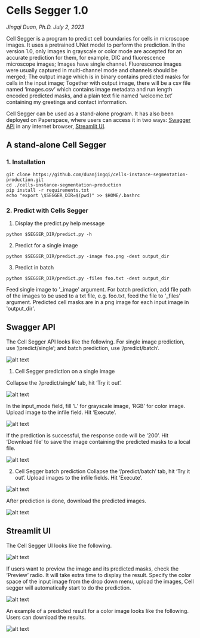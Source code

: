 # Cells Segger 1.0
_Jingqi Duan, Ph.D._
_July 2, 2023_

Cell Segger is a program to predict cell boundaries for cells in microscope images. It uses a pretrained UNet model to perform the prediction. In the version 1.0, only images in grayscale or color mode are accepted for an accurate prediction for them, for example, DIC and fluorescence microscope images; Images have single channel. Fluorescence images were usually captured in multi-channel mode and channels should be merged; The output image which is in binary contains predicted masks for cells in the input image; Together with output image, there will be a csv file named ‘images.csv’ which contains image metadata and run length encoded predicted masks, and a plain text file named ‘welcome.txt’ containing my greetings and contact information. 

Cell Segger can be used as a stand-alone program. It has also been deployed on Paperspace, where users can access it in two ways: [Swagger API](http://64.62.255.225:8000/docs) in any internet browser, [Streamlit UI](http://64.62.255.225:8501).

## A stand-alone Cell Segger

### 1. Installation

```console
git clone https://github.com/duanjingqi/cells-instance-segmentation-production.git
cd ./cells-instance-segmentation-production
pip install -r requirements.txt
echo "export \$SEGGER_DIR=$(pwd)" >> $HOME/.bashrc
```
### 2. Predict with Cells Segger
1. Display the predict.py help message

```console
python $SEGGER_DIR/predict.py -h
```

2. Predict for a single image 

```console
python $SEGGER_DIR/predict.py -image foo.png -dest output_dir
```

3. Predict in batch

```console
python $SEGGER_DIR/predict.py -files foo.txt -dest output_dir
```

Feed single image to '_image' argument. For batch prediction, add file path of the images to be used to a txt file, e.g. foo.txt, feed the file to '_files' argument. Predicted cell masks are in a png image for each input image in 'output_dir'.

## Swagger API
The Cell Segger API looks like the following. For single image prediction, use ‘/predict/single’; and batch prediction, use ‘/predict/batch’.

![alt text](./logo/FastAPI_1.png)

1. Cell Segger prediction on a single image 

Collapse the ‘/predict/single’ tab, hit ‘Try it out’. 

![alt text](./logo/FastAPI_2.png)

In the input_mode field, fill ‘L’ for grayscale image, ‘RGB’ for color image. Upload image to the infile field. Hit ‘Execute’.

![alt text](./logo/FastAPI_3.png)

If the prediction is successful, the response code will be ‘200’. Hit ‘Download file’ to save the image containing the predicted masks to a local file. 

![alt text](./logo/FastAPI_4.png)

2. Cell Segger batch prediction
Collapse the ‘/predict/batch’ tab, hit ‘Try it out’. Upload images to the infile fields. Hit ‘Execute’.

![alt text](./logo/FastAPI_5.png)

After prediction is done, download the predicted images. 

![alt text](./logo/FastAPI_6.png)

## Streamlit UI

The Cell Segger UI looks like the following.

![alt text](./logo/ui_1.png)

If users want to preview the image and its predicted masks, check the ‘Preview’ radio. It will take extra time to display the result. Specify the color space of the input image from the drop down menu, upload the images, Cell segger will automatically start to do the prediction.

![alt text](./logo/ui_2.png)

An example of a predicted result for a color image looks like the following. Users can download the results. 

![alt text](./logo/ui_3.png)
